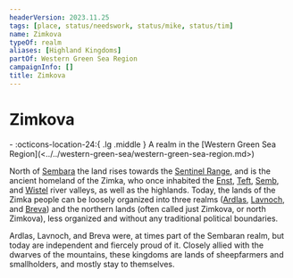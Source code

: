 ```yaml
---
headerVersion: 2023.11.25
tags: [place, status/needswork, status/mike, status/tim]
name: Zimkova
typeOf: realm
aliases: [Highland Kingdoms]
partOf: Western Green Sea Region
campaignInfo: []
title: Zimkova
---
```

# Zimkova
<div class="grid cards ext-narrow-margin ext-one-column" markdown>
-    :octicons-location-24:{ .lg .middle } A realm in the [Western Green Sea Region](<../../western-green-sea/western-green-sea-region.md>)  
</div>


North of [Sembara](<../sembara/sembara.md>) the land rises towards the [Sentinel Range](<../../sentinel-range/sentinel-range.md>), and is the ancient homeland of the Zimka, who once inhabited the [Enst](<../rivers/wistel-enst-watershed/enst.md>), [Teft](<../rivers/teft.md>), [Semb](<../rivers/semb-watershed/semb.md>), and [Wistel](<../rivers/wistel-enst-watershed/wistel.md>) river valleys, as well as the highlands. Today, the lands of the Zimka people can be loosely organized into three realms ([Ardlas](<./ardlas.md>), [Lavnoch](<./lavnoch.md>), and [Breva](<./breva.md>)) and the northern lands (often called just Zimkova, or north Zimkova), less organized and without any traditional political boundaries.  

Ardlas, Lavnoch, and Breva were, at times part of the Sembaran realm, but today are independent and fiercely proud of it. Closely allied with the dwarves of the mountains, these kingdoms are lands of sheepfarmers and smallholders, and mostly stay to themselves. 








